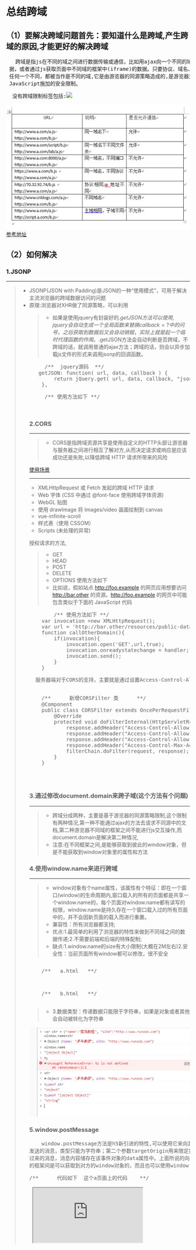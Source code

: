 <h1>总结跨域</h1>
<h2>（1）要解决跨域问题首先：要知道什么是跨域,产生跨域的原因,才能更好的解决跨域</h2>
<pre>
   跨域是指js在不同的域之间进行数据传输或通信，比如用ajax向一个不同的域请求数
 据，或者通过js获取页面中不同域的框架中(iframe)的数据。只要协议、域名、端口有
 任何一个不同，都被当作是不同的域,它是由游览器的同源策略造成的,是游览器对
 JavaScript施加的安全限制。
</pre>
<pre>
  没有跨域限制标签包括:<img src="xxx">  <link href="xxx"> <script src="xxx"></script>
</pre>

![icon_01.png](https://github.com/gaokaomim/kuayu/blob/master/image/icon_01.png)
<a href="https://segmentfault.com/a/1190000000718840#articleHeader1">参考地址</a>
<h2>（2）如何解决</h2>
<h3>1.JSONP</h3>

***
>  * JSONP(JSON with Padding)是JSON的一种“使用模式”，可用于解决主流浏览器的跨域数据访问的问题
>  * 原理:浏览器对XHR做了同源策略，可以利用 <script> 元素的这个开放策略来做到跨域请求的作用，网页可以得到从其他来源动态产生的 JSON 资料，而这种使用模式就是所谓的 JSONP(有可能是历史遗迹（漏洞）)
>  * 兼容性：所有浏览器都兼容这种方式;
>  * 优点：很明显前端可以很轻松的做到跨域请求;
>  * 缺点:JSONP只支持GET请求，不支持POST请求,它只支持跨域HTTP请求这种情况，不能解决不同域的两个页面之间如何进行JavaScript调用的问题
>  * 前端代码如下

<pre>
     /** 前端生成script标签，并将src中传入需要执行的callback **/
     <script>
        var script=document.createElement("script");
        script.type="text/javascript"
        script.src = "http://example.com?jsonp=cb";
        document.body.appendChild(script);
     </script>
</pre>
 
>  * 如果是使用jquery有封装好的$.getJSON方法可以使用,jquery会自动生成一个全局函数来替换callback=?中的问号，之后获取到数据后又会自动销毁，实际上就是起一个临时代理函数的作用。$.getJSON方法会自动判断是否跨域，不跨域的话，就调用普通的ajax方法；跨域的话，则会以异步加载js文件的形式来调用jsonp的回调函数。

<pre>
     /**  jquery源码  **/
   getJSON: function( url, data, callback ) {
		return jQuery.get( url, data, callback, "json" );
	},
</pre>

<pre>
     /** 使用方法如下 **/
   <script type="text/javascript">
    $.getJSON('http://example.com/data.php?callback=?,function(jsondata)'){
        //处理获得的json数据
    });
   </script>
</pre>
<h3>2.CORS</h3>

***
>  * CORS是指跨域资源共享是使用自定义的HTTP头部让游览器与服务器之间进行相互了解对方,从而决定请求或响应是应该成功还是失败,以降低跨域 HTTP 请求所带来的风险

  <a href="https://developer.mozilla.org/zh-CN/docs/Web/HTTP/Access_control_CORS#浏览器兼容性">使用场景</a>
***
*  XMLHttpRequest 或 Fetch 发起的跨域 HTTP 请求
*  Web 字体 (CSS 中通过 @font-face 使用跨域字体资源)
*  WebGL 贴图
*  使用 drawImage 将 Images/video 画面绘制到 canvas
*  vue-infinite-scroll
*  样式表（使用 CSSOM）
*  Scripts (未处理的异常)

  授权请求的方法,
> * GET
> * HEAD
> * POST
> * DELETE 
> * OPTIONS
  使用方法如下
> * 比如说，假如站点 http://foo.example 的网页应用想要访问 http://bar.other 的资源。http://foo.example 的网页中可能包含类似于下面的 JavaScript 代码   
<pre>
        /** 使用方法如下 **/
    var invocation =new XMLHttpRequest();
    var url = 'http://bar.other/resources/public-data/';
    function callOtherDomain(){
        if(invocation){
            invocation.open('GET',url,true);
            invocation.onreadystatechange = handler;
            invocation.send(); 
        }
    }
</pre>
<pre>
  服务器端对于CORS的支持，主要就是通过设置Access-Control-Allow-Origin来进行的。如果浏览器检测到相应的设置，就可以允许Ajax进行跨域的访问。（<a href="http://www.cnblogs.com/sloong/p/cors.html">参考</a>）
  <pre>
    /**      新增CORSFilter 类      **/
    @Component
    public class CORSFilter extends OncePerRequestFilter {
        @Override
        protected void doFilterInternal(HttpServletRequest request, HttpServletResponse response, FilterChain filterChain) throws ServletException, IOException {
            response.addHeader("Access-Control-Allow-Origin", "*");
            response.addHeader("Access-Control-Allow-Methods", "GET, POST, PUT, DELETE");
            response.addHeader("Access-Control-Allow-Headers", "Content-Type");
            response.addHeader("Access-Control-Max-Age", "1800");//30 min
            filterChain.doFilter(request, response);
        }
    }
</pre>
</pre>

<h3>3.通过修改document.domain来跨子域(这个方法有个问题)</h3>

***
>  * 跨域分成两种，主要是基于游览器的同源策略限制,这个限制有两种情况,第一种不能通过ajax的方法去请求不同源中的文档,第二种游览器不同域的框架之间不能进行js交互操作,而document.domain是解决第二种情况,
>  * 注意:在不同框架之间,是能够获取到彼此的window对象，但是不能获取到window对象里的属性和方法

<h3>4.使用window.name来进行跨域</h3>

***
>  * window对象有个name属性，该属性有个特征：即在一个窗口(window)的生命周期内,窗口载入的所有的页面都是共享一个window.name的，每个页面对window.name都有读写的权限，window.name是持久存在一个窗口载入过的所有页面中的，并不会因新页面的载入而进行重置。
> * 兼容性：所有浏览器都支持;
> * 优点:1.最简单的利用了浏览器的特性来做到不同域之间的数据传递;2.不需要前端和后端的特殊配制;
> * 缺点:1.window.name的size有大小限制(大概在2M左右)2.安全性：当前页面所有window都可以修改，很不安全
<pre>
    <!--代码实现  -->
    /**   a.html   **/
    <script type="text/javascript">
    window.name="我是来自a页面";
        setTimeout(function(){
            window.location='b.html';
        },1000)
    </script>
</pre>
<pre>
    /**   b.html   **/
    <script type="text/javascript">
       alert(window.name)
    </script>
</pre>

 > * 3.数据类型：传递数据只能限于字符串，如果是对象或者其他会自动被转化为字符串

![icon_02.png](https://github.com/gaokaomim/kuayu/blob/master/image/icon_02.png)

<h3>5.window.postMessage</h3>
<pre>
    window.postMessage方法是h5新引进的特性,可以使用它来向其它的window对象发送消息,不兼容低版本游览器,调用postMessage方法的window对象是指要接收消息的那一个window对象，该方法的第一个参数message为要
发送的消息，类型只能为字符串；第二个参数targetOrigin用来限定接收消息的那个window对象所在的域，如果不想限定域，可以使用通配符 *  。需要接收消息的window对象，可是通过监听自身的message事件来获取传
过来的消息，消息内容储存在该事件对象的data属性中。上面所说的向其他window对象发送消息，其实就是指一个页面有几个框架的那种情况，因为每一个框架都有一个window对象。在讨论第二种方法的时候，我们说过，不同域
的框架间是可以获取到对方的window对象的，而且也可以使用window.postMessage这个方法。下面看一个简单的示例，有两个页面
</pre>
<pre>
/**      代码如下  这个a页面上的代码    **/
<script>
       function onLoad() {
            var iframe = document.getElementById('iframe');
            var win = iframe.contentWindow;
            win.postMessage("哈哈,我是来自页面a的消息", '*');
        }
</script>
 <iframe id="iframe" src="https://gaokaomim.github.io/kuayu/b.html" onload="onLoad()">
</pre>
<pre>
/**      代码如下  这个b页面上的代码    **/
<script>
        window.onmessage = function (e) {
            e = e || event;
            alert(e.data);
        }
</script> 
</pre>
